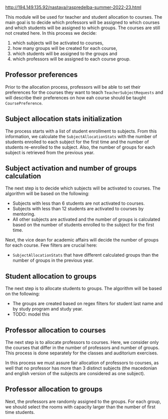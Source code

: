 http://194.149.135.92/nastava/raspredelba-summer-2022-23.html

This module will be used for teacher and student allocation to courses. The main goal is to decide which professors will
be assigned to which courses and which students will be assigned to which groups. The courses are still not created
here.
In this process we decide:

1. which subjects will be activated to courses,
2. how many groups will be created for each course,
3. which students will be assigned to the groups and
4. which professors will be assigned to each course group.

## Professor preferences

Prior to the allocation process, professors will be able to set their preferences for the courses they want to
teach `TeacherSubjectRequests` and will describe their preferences on how eah course should be
taught `CoursePreference`.

## Subject allocation stats initialization

The process starts with a list of student enrollment to subjects. From this information, we calculate
the `SubjectAllocationStats` with the number of students enrolled to each subject for the first time and the number of
students re-enrolled to the subject. Also, the number of groups for each subject is retrieved from the previous year.

## Subject activation and number of groups calculation

The next step is to decide which subjects will be activated to courses. The algorithm will be based on the following:

- Subjects with less than 6 students are not activated to courses.
- Subjects with less than 12 students are activated to courses by mentoring.
- All other subjects are activated and the number of groups is calculated based on the number of students enrolled to
  the subject for the first time.

Next, the vice dean for academic affairs will decide the number of groups for each course. Few filters are crucial here:

- `SubjectAllocationStats` that have different calculated groups than the number of groups in the previous year.

## Student allocation to groups

The next step is to allocate students to groups. The algorithm will be based on the following:

- The groups are created based on regex filters for student last name and by study program and study year.
- TODO: model this

## Professor allocation to courses

The next step is to allocate professors to courses. Here, we consider only the courses that differ in the number of
professors and number of groups. This process is done separately for the classes and auditorium exercises.

In this process we must assure fair allocation of professors to courses, as well that no professor has more than 3
distinct subjects (the macedonian and english version of the subjects are considered as one subject).

## Professor allocation to groups

Next, the professors are randomly assigned to the groups. For each group, we should select the rooms with capacity
larger than the number of first time students.

